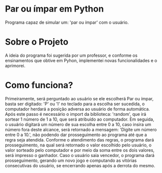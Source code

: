 # Par ou ímpar em Python
Programa capaz de simular um: 'par ou ímpar' com o usuário.

# Sobre o Projeto
A ideia do programa foi sugerida por um professor, e conforme os ensinamentos que obtive em Pyhon, implementei novas funcionalidades e o aprimorei.


# Como funciona?
Primeiramente, será perguntado ao usuário se ele escolherá Par ou ímpar, basta ser digitado: 'P' ou 'I' no teclado para a escolha ser sucedida, o computador herdará a posição adversa ao usuário de forma automática. Após este passo é necessário o import da biblioteca: 'random', que irá sortear 1 número de 1 a 10, que será atribuído ao computador. Em seguida, o usuário digitará um número de sua escolha entre 0 a 10, caso insira um número fora deste alcance, será retornado a mensagem: 'Digite um número entre 0 a 10.', não podendo dar prosseguimento ao programa até que a regra seja atendida. Conforme o atendimento das regras, o programa dará prosseguimento, na qual será retornado o valor escolhido pelo usuário, o valor sorteado pelo computador e por meio da soma entre os dois valores, será impresso o ganhador. Caso o usuário saia vencedor, o programa dará prosseguimento, gerando um novo jogo e computando as vitórias consecutivas do usuário, se encerrando apenas após a derrota do mesmo.




